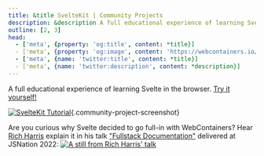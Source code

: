 ```yaml
---
title: &title SvelteKit | Community Projects
description: &description A full educational experience of learning Svelte in the browser, built with WebContainer API.
outline: [2, 3]
head:
  - ['meta', {property: 'og:title', content: *title}]
  - ['meta', {property: 'og:image', content: 'https://webcontainers.io/img/og/guide-community_inspirations.png'}]
  - ['meta', {name: 'twitter:title', content: *title}]
  - ['meta', {name: 'twitter:description', content: *description}]
---
```

<script setup lang="ts">
import CommunityProjectTitle from '@theme/components/CommunityProjects/CommunityProjectTitle.vue';
</script>

<CommunityProjectTitle title="SvelteKit" category="tutorial" />

A full educational experience of learning Svelte in the browser. [Try it yourself!](https://learn.svelte.dev/tutorial/welcome-to-svelte)

[![SvelteKit Tutorial](/img/svelte-screen-light.png)](https://learn.svelte.dev/tutorial/welcome-to-svelte){.community-project-screenshot}

Are you curious why Svelte decided to go full-in with WebContainers? Hear [Rich Harris](https://twitter.com/Rich_Harris) explain it in his talk ["Fullstack Documentation"](https://www.youtube.com/watch?v=RwBolXX9Pis&t=578s) delivered at JSNation 2022:
[![A still from Rich Harris' talk](/img/community/rich_harris_talk.png)](https://www.youtube.com/watch?v=RwBolXX9Pis&t=578s)
